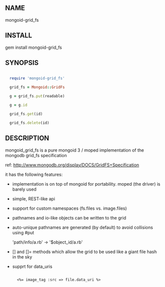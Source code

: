 NAME
----
  mongoid-grid_fs

INSTALL
-------
  gem install mongoid-grid_fs

SYNOPSIS
--------

````ruby

  require 'mongoid-grid_fs'

  grid_fs = Mongoid::GridFs

  g = grid_fs.put(readable)

  g = g.id

  grid_fs.get(id)

  grid_fs.delete(id)


````

DESCRIPTION
-----------
mongoid_grid_fs is a pure mongoid 3  / moped implementation of the mongodb
grid_fs specification

ref: http://www.mongodb.org/display/DOCS/GridFS+Specification

it has the following features:

- implementation is on top of mongoid for portability.  moped (the driver) is
  barely used

- simple, REST-like api

- support for custom namespaces (fs.files vs. image.files)

- pathnames and io-like objects can be written to the grid

- auto-unique pathnames are generated (by default) to avoid collisions using #put

    'path/info/a.rb' -> '$object_id/a.rb'

- [] and []= methods which allow the grid to be used like a giant file
  hash in the sky

- supprt for data_uris

  ````erb

    <%= image_tag :src => file.data_uri %>

  ````
